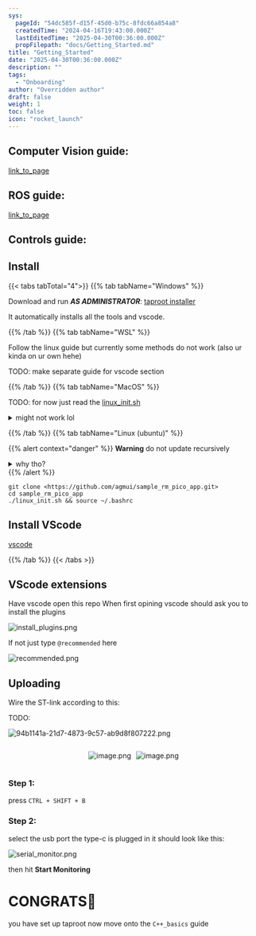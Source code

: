 ```yaml
---
sys:
  pageId: "54dc585f-d15f-45d0-b75c-8fdc66a854a8"
  createdTime: "2024-04-16T19:43:00.000Z"
  lastEditedTime: "2025-04-30T00:36:00.000Z"
  propFilepath: "docs/Getting_Started.md"
title: "Getting_Started"
date: "2025-04-30T00:36:00.000Z"
description: ""
tags:
  - "Onboarding"
author: "Overridden author"
draft: false
weight: 1
toc: false
icon: "rocket_launch"
---
```


## Computer Vision guide:

[link_to_page](86d45bc0-388b-4d26-8848-44f255f73d0e)

## ROS guide:

[link_to_page](3c76c1de-ec8f-46d6-8b0a-294005edc2d5)

## Controls guide:

## Install

{{< tabs tabTotal="4">}}
{{% tab tabName="Windows" %}}

Download and run _**AS ADMINISTRATOR**_: [taproot installer](https://github.com/Thornbots/TeachingFreshies/releases/tag/1.0)

It automatically installs all the tools and vscode.

{{% /tab %}}
{{% tab tabName="WSL" %}}

Follow the linux guide but currently some methods do not work (also ur kinda on ur own hehe)

TODO: make separate guide for vscode section

{{% /tab %}}
{{% tab tabName="MacOS" %}}

TODO: for now just read the [linux_init.sh](https://github.com/agmui/sample_rm_pico_app/blob/main/linux_init.sh)

<details>
<summary>might not work lol</summary>

`brew install libusb pkg-config`

Next install: [vscode](https://code.visualstudio.com/Download)

</details>

{{% /tab %}}
{{% tab tabName="Linux (ubuntu)" %}}

{{% alert context="danger" %}}
**Warning** do not update recursively
<details>
<summary>why tho?</summary>
There are some submodules that may go on for a while (like tinyusb) and I highly
recommend you don't need to get them.
If you want to see what submodules I update just look in `linux_init.sh`
</details>
{{% /alert %}}

```shell
git clone <https://github.com/agmui/sample_rm_pico_app.git>
cd sample_rm_pico_app
./linux_init.sh && source ~/.bashrc
```

## Install VScode

[vscode](https://code.visualstudio.com/Download)

{{% /tab %}}
{{< /tabs >}}

## VScode extensions

Have vscode open this repo
When first opining vscode should ask you to install the plugins

![install_plugins.png](https://prod-files-secure.s3.us-west-2.amazonaws.com/d518164a-d88e-44d1-a4ee-3adb3bd8bce0/89bd30f0-1825-4e77-867b-0a41ce370880/install_plugins.png?X-Amz-Algorithm=AWS4-HMAC-SHA256&X-Amz-Content-Sha256=UNSIGNED-PAYLOAD&X-Amz-Credential=ASIAZI2LB466ZSQ2E4UG%2F20250508%2Fus-west-2%2Fs3%2Faws4_request&X-Amz-Date=20250508T132244Z&X-Amz-Expires=3600&X-Amz-Security-Token=IQoJb3JpZ2luX2VjEM3%2F%2F%2F%2F%2F%2F%2F%2F%2F%2FwEaCXVzLXdlc3QtMiJGMEQCIADJD2dN1AaN5P9uFftQYiyvcsuBXfO7Z5DQ%2B1iVCnIrAiACpDAXiBgdbXasd2wGDaP0cQIv%2BQ9ly0VtUn%2Fj%2BLQuiCr%2FAwh2EAAaDDYzNzQyMzE4MzgwNSIMi6ZbI0nqqzdW%2FhojKtwDbWb0WgViPIrkekl%2FhrSmzTs9X854IWA0Qt1a9pBtJLe8lFaDHuvKN2dZ3fNi722qFKD1ZcqZnDqaZYvLovRvKziq%2FSk6xWr3LiJEKPhxkavcYjXrgJoSRMjctiYRN2Rr%2Bn8mP5h43CSULF6LQnDKps8%2BbVGsG8%2FaFC3b2AM%2FdC5ELc705fziBbot%2Bw2TpmYS%2BbF21Nkh03Pnm%2FhANmLrqRM5EOYybQ2hSg4djqgj%2BomODT10lPMH32Lk8DZaj0TImfS%2FdlVCUYHNqiJj1hh8I6VwE6Tv4nd64wCww4tsjb6vA8SoebROLwzP5yY2no4G%2B7mNdKK%2F3ieaywu2BYEmGRsWEj8jmZK5UdnWAhaewB8cwKuzZlSEbkzy%2B3KzT8vc9TN%2Fku%2BLt4%2F2qVlxFD2r5ktR8EWsxWh4o6H6G9SQ6byBY0inwHbUaFaxdQJKWuFJsqrLwU%2BRCly2HISwApQI%2FdMPlxo4MGono0obBffEFLcxW60ExCctAuPYHvObHFJb6z%2B1zlq%2FZrBiPvtz95o2GbP57v1AGBK7RCcUBYOaM%2BFEsOIQ3KR6cN8nEBPCx0xx7uY3Y7VqNButZl9fcH35JEVWF9gyzSWOrcFnVRVJFOgCjNp5BcuWzc9U93cwrcrywAY6pgF05Ve73GQSjFo5HNv3wGKhcSwC3dt8YyWcno59lSDMlieRHe%2Fyu2TDV6VsWBp2Z7ficXpw5TqM7HUpT968fzO5uzhJvt7rgvNu26jr6J9dAl%2FrynnNScToDI%2B5AFRT8C0gr0nYLa1RS%2BxMEn%2B2LJ8nLrHWwkYphCQSqSDwdUQUzj912%2FibLrBlx6wAdq8LCZQx43XKR73sUo7utF%2BLxEnXeTKFYsut&X-Amz-Signature=cb98ff0ebacbd197caed689b9d7a62ce1cdcf34d69d8f7339aedb1b4555167e4&X-Amz-SignedHeaders=host&x-id=GetObject)

If not just type `@recommended` here  

![recommended.png](https://prod-files-secure.s3.us-west-2.amazonaws.com/d518164a-d88e-44d1-a4ee-3adb3bd8bce0/61e661e9-5d85-4dfc-be0d-8d2097a5e793/recommended.png?X-Amz-Algorithm=AWS4-HMAC-SHA256&X-Amz-Content-Sha256=UNSIGNED-PAYLOAD&X-Amz-Credential=ASIAZI2LB466ZSQ2E4UG%2F20250508%2Fus-west-2%2Fs3%2Faws4_request&X-Amz-Date=20250508T132244Z&X-Amz-Expires=3600&X-Amz-Security-Token=IQoJb3JpZ2luX2VjEM3%2F%2F%2F%2F%2F%2F%2F%2F%2F%2FwEaCXVzLXdlc3QtMiJGMEQCIADJD2dN1AaN5P9uFftQYiyvcsuBXfO7Z5DQ%2B1iVCnIrAiACpDAXiBgdbXasd2wGDaP0cQIv%2BQ9ly0VtUn%2Fj%2BLQuiCr%2FAwh2EAAaDDYzNzQyMzE4MzgwNSIMi6ZbI0nqqzdW%2FhojKtwDbWb0WgViPIrkekl%2FhrSmzTs9X854IWA0Qt1a9pBtJLe8lFaDHuvKN2dZ3fNi722qFKD1ZcqZnDqaZYvLovRvKziq%2FSk6xWr3LiJEKPhxkavcYjXrgJoSRMjctiYRN2Rr%2Bn8mP5h43CSULF6LQnDKps8%2BbVGsG8%2FaFC3b2AM%2FdC5ELc705fziBbot%2Bw2TpmYS%2BbF21Nkh03Pnm%2FhANmLrqRM5EOYybQ2hSg4djqgj%2BomODT10lPMH32Lk8DZaj0TImfS%2FdlVCUYHNqiJj1hh8I6VwE6Tv4nd64wCww4tsjb6vA8SoebROLwzP5yY2no4G%2B7mNdKK%2F3ieaywu2BYEmGRsWEj8jmZK5UdnWAhaewB8cwKuzZlSEbkzy%2B3KzT8vc9TN%2Fku%2BLt4%2F2qVlxFD2r5ktR8EWsxWh4o6H6G9SQ6byBY0inwHbUaFaxdQJKWuFJsqrLwU%2BRCly2HISwApQI%2FdMPlxo4MGono0obBffEFLcxW60ExCctAuPYHvObHFJb6z%2B1zlq%2FZrBiPvtz95o2GbP57v1AGBK7RCcUBYOaM%2BFEsOIQ3KR6cN8nEBPCx0xx7uY3Y7VqNButZl9fcH35JEVWF9gyzSWOrcFnVRVJFOgCjNp5BcuWzc9U93cwrcrywAY6pgF05Ve73GQSjFo5HNv3wGKhcSwC3dt8YyWcno59lSDMlieRHe%2Fyu2TDV6VsWBp2Z7ficXpw5TqM7HUpT968fzO5uzhJvt7rgvNu26jr6J9dAl%2FrynnNScToDI%2B5AFRT8C0gr0nYLa1RS%2BxMEn%2B2LJ8nLrHWwkYphCQSqSDwdUQUzj912%2FibLrBlx6wAdq8LCZQx43XKR73sUo7utF%2BLxEnXeTKFYsut&X-Amz-Signature=a965ed6f3a8dffeef49e447eb8cf0b7fcab6e0551a732a423391e51ed518c222&X-Amz-SignedHeaders=host&x-id=GetObject)

## Uploading

Wire the ST-link according to this:

TODO:

![94b1141a-21d7-4873-9c57-ab9d8f807222.png](https://prod-files-secure.s3.us-west-2.amazonaws.com/d518164a-d88e-44d1-a4ee-3adb3bd8bce0/e5fad17d-ab82-4300-9f4c-505ab4b1202c/94b1141a-21d7-4873-9c57-ab9d8f807222.png?X-Amz-Algorithm=AWS4-HMAC-SHA256&X-Amz-Content-Sha256=UNSIGNED-PAYLOAD&X-Amz-Credential=ASIAZI2LB466ZSQ2E4UG%2F20250508%2Fus-west-2%2Fs3%2Faws4_request&X-Amz-Date=20250508T132244Z&X-Amz-Expires=3600&X-Amz-Security-Token=IQoJb3JpZ2luX2VjEM3%2F%2F%2F%2F%2F%2F%2F%2F%2F%2FwEaCXVzLXdlc3QtMiJGMEQCIADJD2dN1AaN5P9uFftQYiyvcsuBXfO7Z5DQ%2B1iVCnIrAiACpDAXiBgdbXasd2wGDaP0cQIv%2BQ9ly0VtUn%2Fj%2BLQuiCr%2FAwh2EAAaDDYzNzQyMzE4MzgwNSIMi6ZbI0nqqzdW%2FhojKtwDbWb0WgViPIrkekl%2FhrSmzTs9X854IWA0Qt1a9pBtJLe8lFaDHuvKN2dZ3fNi722qFKD1ZcqZnDqaZYvLovRvKziq%2FSk6xWr3LiJEKPhxkavcYjXrgJoSRMjctiYRN2Rr%2Bn8mP5h43CSULF6LQnDKps8%2BbVGsG8%2FaFC3b2AM%2FdC5ELc705fziBbot%2Bw2TpmYS%2BbF21Nkh03Pnm%2FhANmLrqRM5EOYybQ2hSg4djqgj%2BomODT10lPMH32Lk8DZaj0TImfS%2FdlVCUYHNqiJj1hh8I6VwE6Tv4nd64wCww4tsjb6vA8SoebROLwzP5yY2no4G%2B7mNdKK%2F3ieaywu2BYEmGRsWEj8jmZK5UdnWAhaewB8cwKuzZlSEbkzy%2B3KzT8vc9TN%2Fku%2BLt4%2F2qVlxFD2r5ktR8EWsxWh4o6H6G9SQ6byBY0inwHbUaFaxdQJKWuFJsqrLwU%2BRCly2HISwApQI%2FdMPlxo4MGono0obBffEFLcxW60ExCctAuPYHvObHFJb6z%2B1zlq%2FZrBiPvtz95o2GbP57v1AGBK7RCcUBYOaM%2BFEsOIQ3KR6cN8nEBPCx0xx7uY3Y7VqNButZl9fcH35JEVWF9gyzSWOrcFnVRVJFOgCjNp5BcuWzc9U93cwrcrywAY6pgF05Ve73GQSjFo5HNv3wGKhcSwC3dt8YyWcno59lSDMlieRHe%2Fyu2TDV6VsWBp2Z7ficXpw5TqM7HUpT968fzO5uzhJvt7rgvNu26jr6J9dAl%2FrynnNScToDI%2B5AFRT8C0gr0nYLa1RS%2BxMEn%2B2LJ8nLrHWwkYphCQSqSDwdUQUzj912%2FibLrBlx6wAdq8LCZQx43XKR73sUo7utF%2BLxEnXeTKFYsut&X-Amz-Signature=d2ac75a92f0e45603c87775dec3f0f8aed19d81f4e14d99dd14d186b4153b77a&X-Amz-SignedHeaders=host&x-id=GetObject)

<div style="display: flex;flex-direction: row; column-gap:10px; max-width: 630px;justify-content: center;">
<div>

![image.png](https://prod-files-secure.s3.us-west-2.amazonaws.com/d518164a-d88e-44d1-a4ee-3adb3bd8bce0/210ecb78-1116-4d7b-b9b7-2292f66fa2c2/image.png?X-Amz-Algorithm=AWS4-HMAC-SHA256&X-Amz-Content-Sha256=UNSIGNED-PAYLOAD&X-Amz-Credential=ASIAZI2LB4662FXMBSIX%2F20250508%2Fus-west-2%2Fs3%2Faws4_request&X-Amz-Date=20250508T132247Z&X-Amz-Expires=3600&X-Amz-Security-Token=IQoJb3JpZ2luX2VjEM3%2F%2F%2F%2F%2F%2F%2F%2F%2F%2FwEaCXVzLXdlc3QtMiJIMEYCIQCTMxI0yEFWqajgLlJfxeB%2BXKFqbH%2Bb%2BetzwY2URaQiQwIhAPYbGm8R8i9zuXfLSauviIo40HmHtrotZLq1RgHPBXbgKv8DCHYQABoMNjM3NDIzMTgzODA1IgzY84hJAwk6WyIgVv0q3APRdM2%2BOA1WvMU5oFhPAQHQs0UywNLjzIHLTVHwi0ZKBI4D09jsxjRysLBpvmz2%2BfAlL%2F8AlW4aNG951F2zi3YzLe1K%2FOML%2BmoZ%2BL%2FdRm9km3jicwjjjD2LOcP9Paq96ruKD8dJMBDW%2FBMrrbrJPrteftEqodwraOAHPow3iAtIH48ixOChhBVHduyfZnxsToldXZuZmYqcRvpIrhUiXDtNjhKQNp6q0WDHl3IpGyrt5gdj2m9XOQwLTKMwJBoBbHQwJGTuAaCH72IGalcNXwKpQ3Gw%2BBK%2FYSKX0CBQgkbn7KCbpxsRAiRZUO5ooinrsiuZu%2FoF%2FUicmQCynxn8aSCK4y7U5P8nW%2F9QIByqVWi5EZovXo3jp83nY7LH7kBWOyFBdeH1dcChYKKditWppgv6nZw%2FxnW6OE6MgFG5QT3TRBvUTlwgy75VC6z1IDgFug1H4EtSBnMYGpLzuBZBU0RhJwpRvlm9WxgKTZhYCLqkD%2Bgv6mxk9E2h5f%2B7aKknYKjBbCVbo6LujOW1Ney382TcVCiBJv3BUby4WiGqYJ6t5MA01LaTTo1FolecD%2FbW4ZeiP6ovziO9wKxfh9%2B1Lbi0LQ%2BcuZ%2BiBGaUBMr368Nx%2FV%2FMytXNHXDoM4l9nTDJyfLABjqkAb003sRc2A0JczjiqoW0m3sf%2F56hminWxKlVVpuenudijYN2u8ywoL0g8YkZaGxfEcuCtpSUUOnxs8GdSekW%2BXMaJZQvFW%2BoLPibydBNhgVrHYOG4aTBNZHVk5EK6t2tg%2FSWfxmZWQxqHDmzxBGtyoguGfwuYfcCe1CFbFX%2FQCTyoAkKG2auXQiP39pTePrXAsl2hnTub%2F5ZfvxjeoHZlj56wUMy&X-Amz-Signature=5e88e9bece3567d1b630c940443842eb0dac26440a3fec36b3207b99f758065f&X-Amz-SignedHeaders=host&x-id=GetObject)

</div>
<div>

![image.png](https://prod-files-secure.s3.us-west-2.amazonaws.com/d518164a-d88e-44d1-a4ee-3adb3bd8bce0/33a0fd0f-8ca6-4a86-8e09-26e95ded1fff/image.png?X-Amz-Algorithm=AWS4-HMAC-SHA256&X-Amz-Content-Sha256=UNSIGNED-PAYLOAD&X-Amz-Credential=ASIAZI2LB466UMB46FBW%2F20250508%2Fus-west-2%2Fs3%2Faws4_request&X-Amz-Date=20250508T132248Z&X-Amz-Expires=3600&X-Amz-Security-Token=IQoJb3JpZ2luX2VjEM3%2F%2F%2F%2F%2F%2F%2F%2F%2F%2FwEaCXVzLXdlc3QtMiJGMEQCIA1lHNBFXDux9Et8CQHOJ1GEQhSy4dG6BaxxWUYDDlQpAiAz7ANpSdyUBzyMpVyD6WcjZl8nLs94RdzGz5CXKwXliCr%2FAwh2EAAaDDYzNzQyMzE4MzgwNSIM6q1%2BMqSGoHQZRMoEKtwD8mbRwJyyoLwgtclhHFUbS9z0pS48XcqG%2BrMdY8WI69ssJ6EiwMHS7AQudk3xY8vUyiwWtJf6o1iLhlAOoiy%2FO%2BtyUVbMRO%2FePGKcuFckFnCzF%2BVR4hx2at6iWm6BTetTOqXPaEsNPCCZtMsY5V%2BTXGaIScghdZQxxZF44XjN%2BpF2sanriEzDfQ2ceAWmYX8hzG7Dj3%2FHewJFoQLeJm3O%2Bb9c34rSp5dIihUIYL9yErJdWmKNhgMt0NqOKJCHM3gIjLSi6YmCDWGDA8lA1B4k3Kcfj4a3tgkligMI2msg%2FcRF4sEHX1i0Nnn%2FXj5LGEFXgSTEs2E5ulN1AMjkTFZKtKoUbgPI1KUsg5aXBVSItBWLwP3IdfsC6sQJhroSzm7n0ZgfaT2Vl%2BGKUj6KluOpft%2BKpLdQv%2B7EcIzgodZrRaLIxOfEuFUHfYKpUvOItRlVD%2Fl7Ayzxy%2B5Zh%2B4mQlkHUexY3MHOZnMgXHtVo3PFneLAInZvRMfoNrhn1ItwFNJ%2Fbg%2FOi4003WwJFglw4EC0TF%2FJDcu4B9Jvm23Daudf9OTanFFRYRM4mDtJtsf5Oyw4LyGYSQSzhpIm9UjBlz%2Bd1AVv%2B4PmWle98rfHaXb71rkWq%2FuvdhgQ48y8Qfsw6MnywAY6pgHOQ5TeM8VUXDmkV%2FDgNGEzdpInU%2FopIBsuDrcdrLbJ3MSVxkWw%2FVKfXnYqA90RhPgpdbIikFe5NGJsLPYDJuBrW6x7KLI7Uiz4aqkJGdt1BtrwV811vj6WEIVcwUFvrwJxjvI2gsO4OK42G5%2BhuvdC3GbOtAe1AFWdQlp8N4iyI%2BpN9s9HyGi%2FCNYoCortTAeNXV52juAj7VpeYnlV8hHl4W5FI7ZB&X-Amz-Signature=9cbff9daf2bc4f4ef0435555c98462ce238ad6d33fda9bae4dcf1ecd2559b7d4&X-Amz-SignedHeaders=host&x-id=GetObject)

</div>
</div>

### Step 1:

press `CTRL + SHIFT + B`

### Step 2:

select the usb port the type-c is plugged in it should look like this:

![serial_monitor.png](https://prod-files-secure.s3.us-west-2.amazonaws.com/d518164a-d88e-44d1-a4ee-3adb3bd8bce0/f03f4774-05d4-4393-b6a0-d5efb6d315ab/serial_monitor.png?X-Amz-Algorithm=AWS4-HMAC-SHA256&X-Amz-Content-Sha256=UNSIGNED-PAYLOAD&X-Amz-Credential=ASIAZI2LB466ZSQ2E4UG%2F20250508%2Fus-west-2%2Fs3%2Faws4_request&X-Amz-Date=20250508T132244Z&X-Amz-Expires=3600&X-Amz-Security-Token=IQoJb3JpZ2luX2VjEM3%2F%2F%2F%2F%2F%2F%2F%2F%2F%2FwEaCXVzLXdlc3QtMiJGMEQCIADJD2dN1AaN5P9uFftQYiyvcsuBXfO7Z5DQ%2B1iVCnIrAiACpDAXiBgdbXasd2wGDaP0cQIv%2BQ9ly0VtUn%2Fj%2BLQuiCr%2FAwh2EAAaDDYzNzQyMzE4MzgwNSIMi6ZbI0nqqzdW%2FhojKtwDbWb0WgViPIrkekl%2FhrSmzTs9X854IWA0Qt1a9pBtJLe8lFaDHuvKN2dZ3fNi722qFKD1ZcqZnDqaZYvLovRvKziq%2FSk6xWr3LiJEKPhxkavcYjXrgJoSRMjctiYRN2Rr%2Bn8mP5h43CSULF6LQnDKps8%2BbVGsG8%2FaFC3b2AM%2FdC5ELc705fziBbot%2Bw2TpmYS%2BbF21Nkh03Pnm%2FhANmLrqRM5EOYybQ2hSg4djqgj%2BomODT10lPMH32Lk8DZaj0TImfS%2FdlVCUYHNqiJj1hh8I6VwE6Tv4nd64wCww4tsjb6vA8SoebROLwzP5yY2no4G%2B7mNdKK%2F3ieaywu2BYEmGRsWEj8jmZK5UdnWAhaewB8cwKuzZlSEbkzy%2B3KzT8vc9TN%2Fku%2BLt4%2F2qVlxFD2r5ktR8EWsxWh4o6H6G9SQ6byBY0inwHbUaFaxdQJKWuFJsqrLwU%2BRCly2HISwApQI%2FdMPlxo4MGono0obBffEFLcxW60ExCctAuPYHvObHFJb6z%2B1zlq%2FZrBiPvtz95o2GbP57v1AGBK7RCcUBYOaM%2BFEsOIQ3KR6cN8nEBPCx0xx7uY3Y7VqNButZl9fcH35JEVWF9gyzSWOrcFnVRVJFOgCjNp5BcuWzc9U93cwrcrywAY6pgF05Ve73GQSjFo5HNv3wGKhcSwC3dt8YyWcno59lSDMlieRHe%2Fyu2TDV6VsWBp2Z7ficXpw5TqM7HUpT968fzO5uzhJvt7rgvNu26jr6J9dAl%2FrynnNScToDI%2B5AFRT8C0gr0nYLa1RS%2BxMEn%2B2LJ8nLrHWwkYphCQSqSDwdUQUzj912%2FibLrBlx6wAdq8LCZQx43XKR73sUo7utF%2BLxEnXeTKFYsut&X-Amz-Signature=ba729e3eefb41e4a9804164a2b0853a2205b231ab6de3fb57fa747958bbca61a&X-Amz-SignedHeaders=host&x-id=GetObject)

then hit **Start Monitoring**

# CONGRATS🎉

you have set up taproot now move onto the `C++_basics` guide
